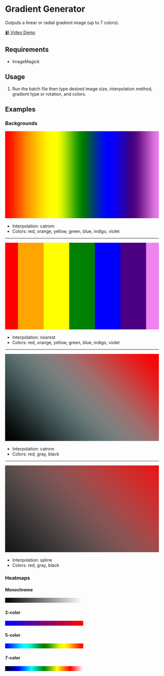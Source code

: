 # Gradient Generator

Outputs a linear or radial gradient image (up to 7 colors).

[📹 Video Demo](http://www.youtube.com/watch?feature=player_embedded&v=0x2s3HWSqDU)

## Requirements

* ImageMagick

## Usage

1. Run the batch file then type desired image size, interpolation method, gradient type or rotation, and colors.

## Examples

### Backgrounds

![gradient_red-orange-yellow-green-blue-indigo-violet_catrom](/gradient-generator/images/gradient_red-orange-yellow-green-blue-indigo-violet_1920x1080_catrom.jpg)
* Interpolation: catrom
* Colors: red, orange, yellow, green, blue, indigo, violet

---

![gradient_red-orange-yellow-green-blue-indigo-violet_spline](/gradient-generator/images/gradient_red-orange-yellow-green-blue-indigo-violet_1920x1080_nearest.jpg)
* Interpolation: nearest
* Colors: red, orange, yellow, green, blue, indigo, violet

---

![gradient_linear_red-gray-black_catrom](/gradient-generator/images/gradient_linear_red-gray-black_1920x1080_catrom.jpg)
* Interpolation: catrom
* Colors: red, gray, black

---

![gradient_linear_red-gray-black_spline](/gradient-generator/images/gradient_linear_red-gray-black_1920x1080_spline.jpg)
* Interpolation: spline
* Colors: red, gray, black

### Heatmaps

#### Monochrome

![monochrome heatmap](/gradient-generator/images/gradient_linear_black-white_256x16.jpg)

#### 2-color

![2-color heatmap](/gradient-generator/images/gradient_linear_blue-red_256x16.jpg)

#### 5-color

![5-color heatmap](/gradient-generator/images/gradient_linear_blue-cyan-green-yellow-red_256x16.jpg)

#### 7-color

![7-color heatmap](/gradient-generator/images/gradient_linear_black-blue-cyan-green-yellow-red-white_256x16.jpg)